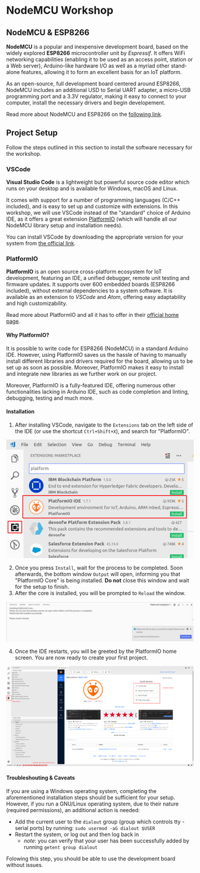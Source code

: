 # NodeMCU Workshop

## NodeMCU & ESP8266

__NodeMCU__ is a popular and inexpensive development board, based on the widely explored __ESP8266__ microcontroller unit by _Espressif_. It offers WiFi networking capabilities (enabling it to be used as an access point, station or a Web server), Arduino-like hardware I/O as well as a myriad other stand-alone features, allowing it to form an excellent basis for an IoT platform.
  
As an open-source, full development board centered around ESP8266, NodeMCU includes an additional USD to Serial UART adapter, a micro-USB programming port and a 3.3V regulator, making it easy to connect to your computer, install the necessary drivers and begin developement.

Read more about NodeMCU and ESP8266 on the [following link](http://42bots.com/esp8266/nodemcu-esp8266-iot-development-board-overview/).
  
## Project Setup

Follow the steps outlined in this section to install the software necessary for the workshop.

### VSCode
__Visual Studio Code__ is a lightweight but powerful source code editor which runs on your desktop and is available for Windows, macOS and Linux.

It comes with support for a number of programming languages (C/C++ included), and is easy to set up and customize with extensions. In this workshop, we will use VSCode instead of the "standard" choice of Arduino IDE, as it offers a great extension [PlatformIO](https://platformio.org/) (which will handle all our NodeMCU library setup and installation needs).

You can install VSCode by downloading the appropriate version for your system from [the official link](https://code.visualstudio.com/).

### PlatformIO

__PlatformIO__ is an open source cross-platform ecosystem for IoT development, featuring an IDE, a unified debugger, remote unit testing and firmware updates. It supports over 600 embedded boards (ESP8266 included), without external dependencies to a system software. It is available as an extension to _VSCode_ and _Atom_, offering easy adaptability and high customizability.

Read more about PlatformIO and all it has to offer in their [official home page](https://platformio.org).

#### Why PlatformIO?

It is possible to write code for ESP8266 (NodeMCU) in a standard Arduino IDE. However, using PlatformIO saves us the hassle of having to manually install different libraries and drivers required for the board, allowing us to be set up as soon as possible. Moreover, PlatformIO makes it easy to install and integrate new libraries as we further work on our project.

Moreover, PlatformIO is a fully-featured IDE, offering numerous other functionalities lacking in Arduino IDE, such as code completion and linting, debugging, testing and much more.

#### Installation
1. After installing VSCode, navigate to the `Extensions` tab on the left side of the IDE (or use the shortcut `Ctrl+Shift+X`), and search for "PlatformIO".

![Find "PlatformIO" extension](./img/platformio-install.png)

2. Once you press `Install`, wait for the process to be completed. Soon afterwards, the bottom window `Output` will open, informing you that "PlatformIO Core" is being installed. __Do not__ close this window and wait for the setup to finish. 
3. After the core is installed, you will be prompted to `Reload` the window. 

![Wait for the installation to finish](./img/platformio-install-2.png)

4. Once the IDE restarts, you will be greeted by the PlatformIO home screen. You are now ready to create your first project.

![PlatformIO Home](./img/platformio-home.png)

#### Troubleshouting & Caveats

If you are using a Windows operating system, completing the aforementioned installation steps should be sufficient for your setup. However, if you run a GNU/Linux operating system, due to their nature (required permissions), an additional action is needed:

- Add the current user to the `dialout` group (group which controls tty - serial ports) by running:
`sudo usermod -aG dialout $USER`
- Restart the system, or log out and then log back in
    - _note_: you can verify that your user has been successfully added by running `getent group dialout`

Folowing this step, you should be able to use the development board without issues.


